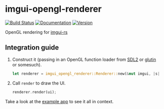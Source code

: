# imgui-opengl-renderer

[![Build Status](https://travis-ci.org/michaelfairley/rust-imgui-opengl-renderer.svg?branch=master)](https://travis-ci.org/michaelfairley/rust-imgui-opengl-renderer)
[![Documentation](https://docs.rs/imgui-opengl-renderer/badge.svg)](https://docs.rs/imgui-opengl-renderer)
[![Version](https://img.shields.io/crates/v/imgui-opengl-renderer.svg)](https://crates.io/crates/imgui-opengl-renderer)

OpenGL rendering for [imgui-rs](https://github.com/Gekkio/imgui-rs)

## Integration guide

1. Construct it (passing in an OpenGL function loader from [SDL2](https://github.com/Rust-SDL2/rust-sdl2) or [glutin](https://github.com/tomaka/glutin) or somesuch).
   ```rust
   let renderer = imgui_opengl_renderer::Renderer::new(&mut imgui, |s| video.gl_get_proc_address(s) as _);
   ```
2. Call `render` to draw the UI.
   ```rust
   renderer.render(ui);
   ```

Take a look at the [example app](https://github.com/michaelfairley/rust-imgui-opengl-renderer/blob/master/examples/demo.rs) to see it all in context.
